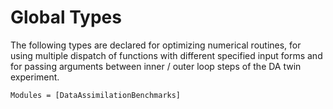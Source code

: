 # Global Types 
The following types are declared for optimizing numerical routines, for using multiple
dispatch of functions with different specified input forms and for passing arguments 
between inner / outer loop steps of the DA twin experiment.

```@autodocs
Modules = [DataAssimilationBenchmarks]
```

